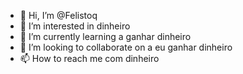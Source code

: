 - 👋 Hi, I’m @Felistoq
- 👀 I’m interested in dinheiro 
- 🌱 I’m currently learning a ganhar dinheiro 
- 💞️ I’m looking to collaborate on a eu ganhar dinheiro 
- 📫 How to reach me com dinheiro

<!---
Luisflavio123/Luisflavio123 is a ✨ special ✨ repository because its `README.md` (this file) appears on your GitHub profile.
You can click the Preview link to take a look at your changes.
--->
